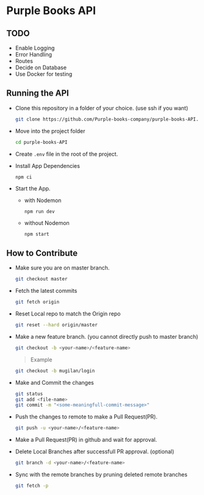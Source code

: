 # Purple Books API

## TODO

- Enable Logging
- Error Handling
- Routes
- Decide on Database
- Use Docker for testing

## Running the API

- Clone this repository in a folder of your choice. (use ssh if you want)

  ```bash
  git clone https://github.com/Purple-books-company/purple-books-API.git
  ```

- Move into the project folder

  ```bash
  cd purple-books-API
  ```

- Create `.env` file in the root of the project.

- Install App Dependencies

  ```bash
  npm ci
  ```

- Start the App.
  
  - with Nodemon

    `npm run dev`

  - without Nodemon

    `npm start`

## How to Contribute

- Make sure you are on master branch.

  ```bash
  git checkout master
  ```

- Fetch the latest commits

  ```bash
  git fetch origin
  ```

- Reset Local repo to match the Origin repo

  ```bash
  git reset --hard origin/master
  ```

- Make a new feature branch. (you cannot directly push to master branch)

  ```bash
  git checkout -b <your-name>/<feature-name>
  ```

  > Example

  ```bash
  git checkout -b mugilan/login
  ```

- Make and Commit the changes

  ```bash
  git status
  git add <file-name>
  git commit -m "<some-meaningfull-commit-message>"
  ```

- Push the changes to remote to make a Pull Request(PR).

  ```bash
  git push -u <your-name>/<feature-name>
  ```

- Make a Pull Request(PR) in github and wait for approval.

- Delete Local Branches after successfull PR approval. (optional)

  ```bash
  git branch -d <your-name>/<feature-name>
  ```

- Sync with the remote branches by pruning deleted remote branches

  ```bash
  git fetch -p
  ```
